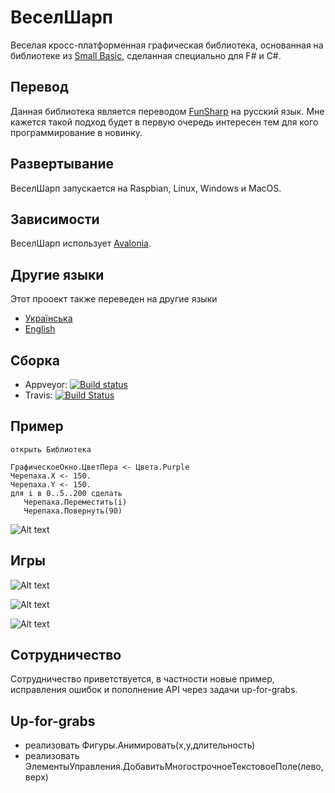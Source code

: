 # ВеселШарп
Веселая кросс-платформенная графическая библиотека, основанная на библиотеке из [Small Basic](http://smallbasic.com/), сделанная специально для F# и C#.

## Перевод

Данная библиотека является переводом [FunSharp](https://github.com/ptrelford/FunSharp) на русский язык. Мне кажется такой подход будет в первую очередь интересен тем для кого программирование в новинку.

## Развертывание

ВеселШарп запускается на Raspbian, Linux, Windows и MacOS.

## Зависимости

ВеселШарп использует [Avalonia](https://github.com/AvaloniaUI/Avalonia).

## Другие языки

Этот прооект также переведен на другие языки
- [Українська](https://github.com/kant2002/funsharp)
- [English](https://github.com/kant2002/funsharp/tree/main)

## Сборка

* Appveyor: [![Build status](https://ci.appveyor.com/api/projects/status/94dkcwcrkwhj06vj?svg=true)](https://ci.appveyor.com/project/ptrelford/funsharp)
* Travis: [![Build Status](https://travis-ci.org/ptrelford/FunSharp.png?branch=master)](https://travis-ci.org/ptrelford/FunSharp/)

## Пример

```F#
открыть Библиотека

ГрафическоеОкно.ЦветПера <- Цвета.Purple
Черепаха.X <- 150.
Черепаха.Y <- 150.
для i в 0..5..200 сделать
   Черепаха.Переместить(i)
   Черепаха.Повернуть(90)
```
![Alt text](http://trelford.com/FunSharp/Turtle_Example.png "Пример Черепахи")

## Игры

![Alt text](http://trelford.com/FunSharp/1942.png "1942")

![Alt text](http://trelford.com/FunSharp/Asteroids.png "Астероиды")

![Alt text](http://trelford.com/FunSharp/Tetris.png "Тетрис")

## Сотрудничество

Сотрудничество приветствуется, в частности новые пример, исправления ошибок и пополнение API через задачи up-for-grabs.

## Up-for-grabs

- реализовать Фигуры.Анимировать(x,y,длительность)
- реализовать ЭлементыУправления.ДобавитьМногострочноеТекстовоеПоле(лево,верх)
